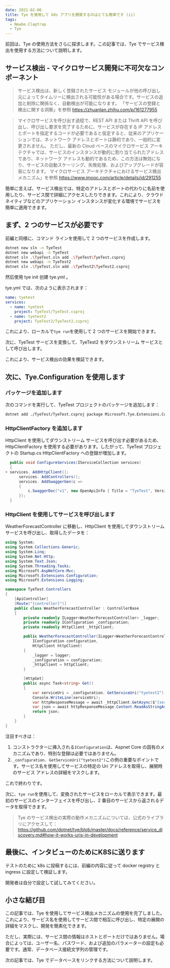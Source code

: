 ```yaml
---
date: 2021-02-06
title: Tye を使用して k8s アプリを開発するのはとても簡単です (ii)
tags:
  - Newbe.Claptrap
  - Tye
---
```


前回は、Tye の使用方法をさらに探求します。この記事では、Tye でサービス検出を使用する方法について説明します。

<!-- more -->

<!-- md Header-Newbe-Claptrap.md -->

## サービス検出 - マイクロサービス開発に不可欠なコンポーネント

> サービス検出は、新しく登録されたサービス モジュールが他の呼び出し元によってタイムリーに検出される可能性がある場合です。サービスの追加と削除に関係なく、自動検出が可能になります。 「サービスの登録と検出に関する洞察」を参照 <https://zhuanlan.zhihu.com/p/161277955>

> マイクロサービスを呼び出す過程で、REST API または Thrift API を呼び出し、呼び出し要求を完了するために、サービスが存在する IP アドレスとポートを指定するコードが必要であると仮定すると、従来のアプリケーションでは、ネットワーク アドレスとポートは静的であり、一般的に変更されません。 ただし、最新の Cloud ベースのマイクロサービス アーキテクチャでは、サービスのインスタンスが動的に割り当てられたアドレスであり、ネットワーク アドレスも動的であるため、この方法は無効になり、サービスの自動スケーリング、失敗処理、およびアップグレードが容易になります。 マイクロサービス アーキテクチャにおけるサービス検出メカニズム」を参照 <https://www.imooc.com/article/details/id/291255>

簡単に言えば、サービス検出では、特定のアドレスとポートの代わりに名前を使用したり、サービス間で詳細にアクセスしたりできます。これにより、クラウド ネイティブなどのアプリケーション インスタンスが変化する環境でサービスを簡単に適用できます。

## まず、2 つのサービスが必要です

前編と同様に、コマンド ラインを使用して 2 つのサービスを作成します。

```bash
dotnet new sln -n TyeTest
dotnet new webapi -n TyeTest
dotnet sln .\TyeTest.sln add .\TyeTest\TyeTest.csproj
dotnet new webapi -n TyeTest2
dotnet sln .\TyeTest.sln add .\TyeTest2\TyeTest2.csproj
```

然后使用 tye init 创建 tye.yml 。

tye.yml では、次のように表示されます：

```yml
name: tyetest
services:
  - name: tyetest
    project: TyeTest/TyeTest.csproj
  - name: tyetest2
    project: TyeTest2/TyeTest2.csproj
```

これにより、ローカルで`tye run`を使用して 2 つのサービスを開始できます。

次に、TyeTest サービスを変換して、TyeTest2 をダウンストリーム サービスとして呼び出します。

これにより、サービス検出の効果を検証できます。

## 次に、Tye.Configuration を使用します

### パッケージを追加します

次のコマンドを実行して、TyeTest プロジェクトのパッケージを追加します：

```bash
dotnet add ./TyeTest/TyeTest.csproj package Microsoft.Tye.Extensions.Configuration --version 0.6.0-alpha.21070.5
```

### HttpClientFactory を追加します

HttpClient を使用してダウンストリーム サービスを呼び出す必要があるため、HttpClientFactory を使用する必要があります。したがって、TyeTest プロジェクトの Startup.cs HttpClientFactory への登録が増加します。

```csharp
  public void ConfigureServices(IServiceCollection services)
  {
+ services. AddHttpClient();
      services. AddControllers();
      services. AddSwaggerGen(c =>
      {
          c.SwaggerDoc("v1", new OpenApiInfo { Title = "TyeTest", Version = "v1" });
      });
  }
```

### HttpClient を使用してサービスを呼び出します

WeatherForecastController に移動し、HttpClient を使用してダウンストリーム サービスを呼び出し、取得したデータを：

```cs
using System;
using System.Collections.Generic;
using System.Linq;
using System.Net.Http;
using System.Text.Json;
using System.Threading.Tasks;
using Microsoft.AspNetCore.Mvc;
using Microsoft.Extensions.Configuration;
using Microsoft.Extensions.Logging;

namespace TyeTest.Controllers
{
    [ApiController]
    [Route("[controller]")]
    public class WeatherForecastController : ControllerBase
    {
        private readonly ILogger<WeatherForecastController> _logger;
        private readonly IConfiguration _configuration;
        private readonly HttpClient _httpClient;

        public WeatherForecastController(ILogger<WeatherForecastController> logger,
            IConfiguration configuration,
            HttpClient httpClient)
        {
            _logger = logger;
            _configuration = configuration;
            _httpClient = httpClient;
        }

        [HttpGet]
        public async Task<string> Get()
        {
            var serviceUri = _configuration. GetServiceUri("tyetest2");
            Console.WriteLine(serviceUri);
            var httpResponseMessage = await _httpClient.GetAsync($"{serviceUri}WeatherForecast");
            var json = await httpResponseMessage.Content.ReadAsStringAsync();
            return json;
        }
    }
}
```

注目すべきは：

1. コンストラクターに挿入される`IConfiguration`は、Aspnet Core の固有のメカニズムであり、特別な登録は必要ではありません。
2. `_configuration. GetServiceUri("tyetest2")`この例の重要なポイントです。サービス名を使用してサービスの特定の Uri アドレスを取得し、展開時のサービス アドレスの詳細をマスクします。

これで終わりです。

次に、`tye run`を使用して、変換されたサービスをローカルで表示できます。最初のサービスのインターフェイスを呼び出し、2 番目のサービスから返されるデータを取得できます。

> Tye のサービス検出の実際の動作メカニズムについては、公式のライブラリにアクセスして： <https://github.com/dotnet/tye/blob/master/docs/reference/service_discovery.md#how-it-works-uris-in-development>

## 最後に、インタビューのためにK8Sに送ります

テストのために k8s に投稿するには、前編の内容に従って docker registry と ingress に設定して検証します。

開発者は自分で設定して試してみてください。

## 小さな結び目

この記事では、Tye を使用してサービス検出メカニズムの使用を完了しました。これにより、サービス名を使用してサービス間で相互に呼び出し、特定の展開の詳細をマスクし、開発を簡素化できます。

ただし、実際には、サービス間の情報はホストとポートだけではありません。場合によっては、ユーザー名、パスワード、および追加のパラメーターの設定も必要です。通常、データベース接続文字列の管理です。

次の記事では、Tye でデータベースをリンクする方法について説明します。

<!-- md Footer-Newbe-Claptrap.md -->
